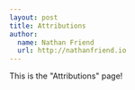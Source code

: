 ```yaml
---
layout: post
title: Attributions
author:
  name: Nathan Friend
  url: http://nathanfriend.io
---
```


This is the "Attributions" page!